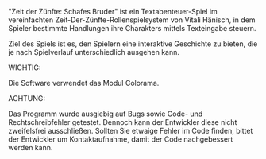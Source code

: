 "Zeit der Zünfte: Schafes Bruder" ist ein Textabenteuer-Spiel im vereinfachten Zeit-Der-Zünfte-Rollenspielsystem von Vitali Hänisch, in dem Spieler bestimmte Handlungen ihre Charakters mittels Texteingabe steuern.

Ziel des Spiels ist es, den Spielern eine interaktive Geschichte zu bieten, die je nach Spielverlauf unterschiedlich ausgehen kann.


WICHTIG:

Die Software verwendet das Modul Colorama. 

ACHTUNG:

Das Programm wurde ausgiebig auf Bugs sowie Code- und Rechtschreibfehler getestet. Dennoch kann der Entwickler diese nicht zweifelsfrei ausschließen.
Sollten Sie etwaige Fehler im Code finden, bittet der Entwickler um Kontaktaufnahme, damit der Code nachgebessert werden kann.
